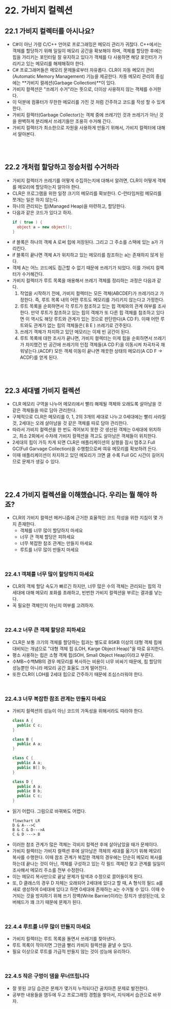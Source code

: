 # 22. 가비지 컬렉션

## 22.1 가비지 컬렉터를 아시나요?

- C#이 아닌 가령 C/C++ 언어로 프로그래밍은 메모리 관리가 귀찮다. C++에서는 객체를 할당하기 위해 일일이 메모리 공간을 확보해야 하며, 객체를 할당한 후에는 힙을 가리키는 포인터릴 잘 유지하고 있다가 객체를 다 사용하면 해당 포인터가 가리키고 있는 메모리를 해제해줘야 한다.
- C# 프로그래머들은 메모리 문제들로부터 자유롭다. CLR이 자동 메모리 관리(Automatic Memory Management) 기능을 제공한다. 자동 메모리 관리의 중심에는 **가비지 컬레션(Garbage Collection)**이 있다.
- 가비지 컬렉션은 "쓰레기 수거"라는 뜻으로, 더이상 사용하지 않는 객체를 수거한다.
- 이 덕분에 컴퓨터가 무한한 메모리를 가진 것 처럼 간주하고 코드를 작성 할 수 있게 한다.
- 가비지 컬렉터(Garbage Collector)는 객체 중에 쓰레기인 것과 쓰레기가 아닌 것을 완벽하게 분리해서 쓰레기들만 조용히 수거해 간다.
- 가비지 컬렉터가 최소한으로 자원을 사용하게 만들기 위해서, 가비지 컬렉터에 대해서 알아본다.

<br><br>

## 22.2 개처럼 할당하고 정승처럼 수거하라

- 가비지 컬렉터가 쓰레기를 어떻게 수집하는지에 대해서 알려면, CLR이 어떻게 객체를 메모리에 할당하는지 알아야 한다.
- CLR은 프로그램을 위한 일정 크기의 메모리를 확보한다. C-런타임처럼 메모리를 쪼개는 일은 하지 않는다.
- 하나의 관리되는 힙(Managed Heap)을 마련하고, 할당한다.
- 다음과 같은 코드가 있다고 하자.
  ```cs
  if ( true ) {
    object a = new object();
  }
  ```
- if 블록은 하나의 객체 A 로써 힙에 저장된다. 그리고 그 주소를 스택에 있는 a가 가리킨다.
- if 블록이 끝나면 객체 A가 위치하고 있는 메모리를 참조하는 a는 존재하지 않게 된다.
- 객체 A는 어느 코드에도 접근할 수 없기 때문에 쓰레기가 되었다. 이를 가비지 컬렉터가 수거해간다.
- 가비지 컬렉터가 루트 목록을 애용해서 쓰레기 객체를 정리하는 과정은 다음과 같다.
  1. 작업을 시작하기 전에, 가비지 컬렉터는 모든 객체(ABCDEF)가 쓰레기라고 가정한다. 즉, 루트 목록 내의 어떤 루트도 메모리를 가리키지 않는다고 가정한다.
  2. 루트 목록을 순회하면서 각 루트가 참조하고 있는 힙 객체와의 관계 여부를 조사한다. 만약 루트가 참조하고 있는 힙의 객체가 또 다른 힙 객체를 참조하고 있다면 이 역시도 해당 루트와 관계가 있는 것으로 판단한다(A CD F). 이때 어떤 루트와도 관계가 없는 힙의 객체들은( B  E ) 쓰레기로 간주된다.
  3. 쓰레기 객체가 차지하고 있던 메모리는 이제 빈 공간이 된다.
  4. 루트 목록에 대한 조사가 끝나면, 가비지 컬렉터는 이제 힙을 순회하면서 쓰레기가 차지했건 빈 공간에 쓰레기의 인접 객체들(A CD F)을 이동시켜 차곡차곡 채워넣는다.(ACDF) 모든 객체 이동이 끝나면 깨끗한 상태의 메모리(A CD F -> ACDF)를 얻게 된다.

<br><br>

## 22.3 세대별 가비지 컬렉션

- CLR 메모리 구역을 나누어 메모리에서 빨리 해제될 객체와 오래도록 살아남을 것 같은 객체들을 따로 담아 관리한다.
- 구체적으로 CLR은 메모리를 0, 1, 2의 3개의 세대로 나누고 0세대에는 빨리 사라질 것, 2세대는 오래 살아남을 것 같은 객체를 따로 담아 관리한다.
- 따라서 가비지 컬렉션을 한 번도 격어보지 못한 갓 생선된 객체는 0세대에 위치하고, 최소 2회에서 수차례 가비지 컬렉션을 격고도 살아남은 객체들이 위치한다.
- 2세대의 힙이 가득 차게 되면 CLR은 애플리케이션의 실행을 잠시 멈추고 Full GC(Full Garvage Collection)을 수행함으로써 여유 메모리를 확보하려 든다.
- 이때 애플리케이션이 차지하고 있던 메모리가 크면 클 수록 Full GC 시간이 길어지므로 문제가 생길 수 있다.

<br><br>

## 22.4 가비지 컬렉션을 이해했습니다. 우리는 뭘 해야 하죠?

- CLR의 가비지 컬렉션 메커니즘에 근거한 효율적인 코드 작성을 위한 지침이 몇 가지 존재한다.
  - 객체를 너무 많이 할당하지 마세요
  - 너무 큰 객체 할당은 피하세요
  - 너무 복잡한 참조 관계는 만들지 마세요
  - 루트를 너무 많이 만들지 마세요

<br>

### 22.4.1 객체를 너무 많이 할당하지 마세요

- CLR의 객체 할당 속도가 빠르긴 하지만, 너무 많은 수의 객체는 관리되는 힙의 각 세대에 대해 메모리 포화를 초래하고, 빈번한 가비지 컬렉션을 부르는 결과를 낳는다.
- 꼭 필요한 객체인지 아닌지 여부를 고려하자.

<br>

### 22.4.2 너무 큰 객체 할당은 피하세요

- CLR은 보통 크기의 객체를 할당하는 힙과는 별도로 85KB 이상의 대형 객체 힙에 대비되는 개념으로 "대형 객체 힙 (LOH, Karge Object Heap)"을 따로 유지한다.
- 평소 사용하는 힙은 소형 객체 힙(SOH, Small Object Heap)이라고 부른다.
- 수MB~수백MB의 경우 메모리를 복사하는 비용이 너무 비싸기 때문에, 힙 할당의 성능뿐만 아니라 메모리 공간 효율도 크게 떨어진다.
- 또한 CLR이 LOH를 2세대 힙으로 간주하기 때문에 조심스러워야 한다.

<br>

### 22.4.3 너무 복잡한 참조 관계는 만들지 마세요

- 가비지 컬렉션의 성능이 아닌 코드의 가독성을 위해서라도 따라야 한다.
  ```cs
  class A {
    public C c;
  }

  class B {
    public A a;
  }

  class C {
    public A a;
    public B[] b;
  }

  class D {
    public A a;
    public B b;
    public C c;
  }
  ```
- 읽기 어렵다. 그림으로 바꿔봐도 어렵다.
  ```mermaid
  flowchart LR
  D & A--->C
  B & C & D--->A
  C & D ---> B
  ```
- 이러한 참조 관계가 많은 객체는 각비지 컬렉션 후에 살아남았을 때가 문제이다.
- 가비지 컬렉터는 가비지 컬렉션 후에 살아남은 객체의 세대를 옮기기 위해 메모리 복사를 수행한다. 이때 참조 관계가 복잡한 객체의 경우에는 단순히 메모리 복사를 하는데 끝나는 것이 아닌, 객체를 구성하고 있는 각 필드 객체간 찾고 관계를 일일이 조사해서 메모리 주소를 전부 수정한다.
- 이는 메모리 복사만으로 끝날 문제가 탐색과 수정으로 끌어들이게 된다.
- 또, D 클래스의 경우 D 자체는 오래되어 2세대에 있다고 할 때, A 형식의 필드 a를 새로 생성하여 0세대에 있다고 하면 0세대에 존재하는 a는 수거될 수 있다. 이때 수거되는 것을 방지하기 위해 쓰기 장벽(Write Barrier)이라는 장치가 생성된는데, 오버헤드가 꽤 크기 때문에 문제가 된다.

<br>

### 22.4.4 루트를 너무 많이 만들지 마세요

- 가비지 컬렉터는 루트 목록을 돌면서 쓰레기를 찾아낸다.
- 루트 목록이 작아지면 그만큼 빨리 카비지 컬렉션을 끝낼 수 있다.
- 필요 이상으로 루트를 가급적 만들지 않는 것이 성능에 유리하다.

<br>

### 22.4.5 작은 구멍이 댐을 무너뜨립니다

- 잘 못된 코딩 습관은 문제가 몇가지 누적되다간 골치아픈 문제로 발전한다.
- 공부한 내용들을 염두에 두고 프로그래밍 경험을 쌓아서, 지식에서 습관으로 바꾸자.
